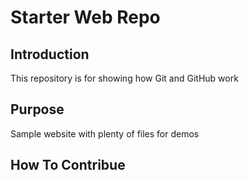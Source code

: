 # Starter Web Repo

## Introduction

This repository is for showing how Git and GitHub work

## Purpose

Sample website with plenty of files for demos

## How To Contribue
